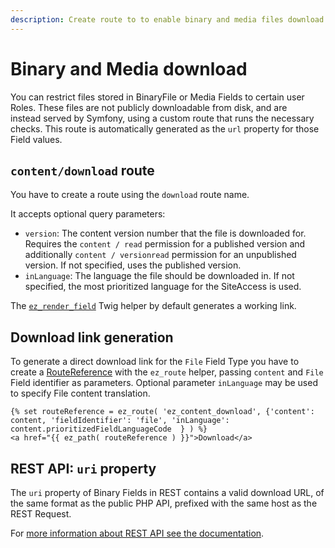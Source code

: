 ```yaml
---
description: Create route to to enable binary and media files download.
---
```


# Binary and Media download

You can restrict files stored in BinaryFile or Media Fields to certain user Roles.
These files are not publicly downloadable from disk, and are instead served by Symfony, using a custom route that runs the necessary checks.
This route is automatically generated as the `url` property for those Field values.

## `content/download` route

You have to create a route using the `download` route name.

It accepts optional query parameters:

- `version`: The content version number that the file is downloaded for. Requires the `content / read` permission for a published version and additionally `content / versionread` permission for an unpublished version. If not specified, uses the published version.
- `inLanguage`: The language the file should be downloaded in. If not specified, the most prioritized language for the SiteAccess is used.

The [`ez_render_field`](field_twig_functions.md#ez_render_field) Twig helper by default generates a working link.

## Download link generation

To generate a direct download link for the `File` Field Type you have to create
a [RouteReference](../content_rendering/urls_and_routes.md#routereference) with the `ez_route` helper, passing `content` and `File` Field identifier as parameters.
Optional parameter `inLanguage` may be used to specify File content translation.

```html+twig
{% set routeReference = ez_route( 'ez_content_download', {'content': content, 'fieldIdentifier': 'file', 'inLanguage': content.prioritizedFieldLanguageCode  } ) %}
<a href="{{ ez_path( routeReference ) }}">Download</a>
```

## REST API: `uri` property

The `uri` property of Binary Fields in REST contains a valid download URL, of the same format as the public PHP API, prefixed with the same host as the REST Request.

For [more information about REST API see the documentation](rest_api_usage.md).
